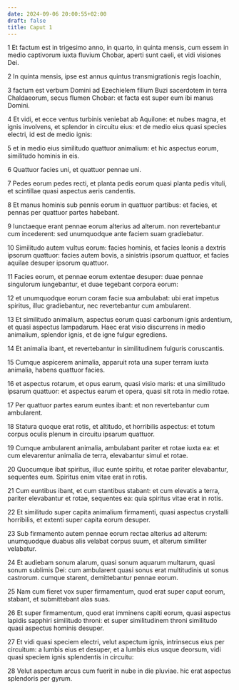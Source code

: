 ```yaml
---
date: 2024-09-06 20:00:55+02:00
draft: false
title: Caput 1
---
```





1 Et factum est in trigesimo anno, in quarto, in quinta mensis, cum essem in medio captivorum iuxta fluvium Chobar, aperti sunt caeli, et vidi visiones Dei.

2 In quinta mensis, ipse est annus quintus transmigrationis regis Ioachin,

3 factum est verbum Domini ad Ezechielem filium Buzi sacerdotem in terra Chaldaeorum, secus flumen Chobar: et facta est super eum ibi manus Domini.

4 Et vidi, et ecce ventus turbinis veniebat ab Aquilone: et nubes magna, et ignis involvens, et splendor in circuitu eius: et de medio eius quasi species electri, id est de medio ignis:

5 et in medio eius similitudo quattuor animalium: et hic aspectus eorum, similitudo hominis in eis.

6 Quattuor facies uni, et quattuor pennae uni.

7 Pedes eorum pedes recti, et planta pedis eorum quasi planta pedis vituli, et scintillae quasi aspectus aeris candentis.

8 Et manus hominis sub pennis eorum in quattuor partibus: et facies, et pennas per quattuor partes habebant.

9 Iunctaeque erant pennae eorum alterius ad alterum. non revertebantur cum incederent: sed unumquodque ante faciem suam gradiebatur.

10 Similitudo autem vultus eorum: facies hominis, et facies leonis a dextris ipsorum quattuor: facies autem bovis, a sinistris ipsorum quattuor, et facies aquilae desuper ipsorum quattuor.

11 Facies eorum, et pennae eorum extentae desuper: duae pennae singulorum iungebantur, et duae tegebant corpora eorum:

12 et unumquodque eorum coram facie sua ambulabat: ubi erat impetus spiritus, illuc gradiebantur, nec revertebantur cum ambularent.

13 Et similitudo animalium, aspectus eorum quasi carbonum ignis ardentium, et quasi aspectus lampadarum. Haec erat visio discurrens in medio animalium, splendor ignis, et de igne fulgur egrediens.

14 Et animalia ibant, et revertebantur in similitudinem fulguris coruscantis.

15 Cumque aspicerem animalia, apparuit rota una super terram iuxta animalia, habens quattuor facies.

16 et aspectus rotarum, et opus earum, quasi visio maris: et una similitudo ipsarum quattuor: et aspectus earum et opera, quasi sit rota in medio rotae.

17 Per quattuor partes earum euntes ibant: et non revertebantur cum ambularent.

18 Statura quoque erat rotis, et altitudo, et horribilis aspectus: et totum corpus oculis plenum in circuitu ipsarum quattuor.

19 Cumque ambularent animalia, ambulabant pariter et rotae iuxta ea: et cum elevarentur animalia de terra, elevabantur simul et rotae.

20 Quocumque ibat spiritus, illuc eunte spiritu, et rotae pariter elevabantur, sequentes eum. Spiritus enim vitae erat in rotis.

21 Cum euntibus ibant, et cum stantibus stabant: et cum elevatis a terra, pariter elevabantur et rotae, sequentes ea: quia spiritus vitae erat in rotis.

22 Et similitudo super capita animalium firmamenti, quasi aspectus crystalli horribilis, et extenti super capita eorum desuper.

23 Sub firmamento autem pennae eorum rectae alterius ad alterum: unumquodque duabus alis velabat corpus suum, et alterum similiter velabatur.

24 Et audiebam sonum alarum, quasi sonum aquarum multarum, quasi sonum sublimis Dei: cum ambularent quasi sonus erat multitudinis ut sonus castrorum. cumque starent, demittebantur pennae eorum.

25 Nam cum fieret vox super firmamentum, quod erat super caput eorum, stabant, et submittebant alas suas.

26 Et super firmamentum, quod erat imminens capiti eorum, quasi aspectus lapidis sapphiri similitudo throni: et super similitudinem throni similitudo quasi aspectus hominis desuper.

27 Et vidi quasi speciem electri, velut aspectum ignis, intrinsecus eius per circuitum: a lumbis eius et desuper, et a lumbis eius usque deorsum, vidi quasi speciem ignis splendentis in circuitu:

28 Velut aspectum arcus cum fuerit in nube in die pluviae. hic erat aspectus splendoris per gyrum.

